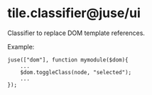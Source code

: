 # tile.classifier@juse/ui

Classifier to replace DOM template references.

Example:

```
juse(["dom"], function mymodule($dom){
	...
	$dom.toggleClass(node, "selected");
	...
});
```
